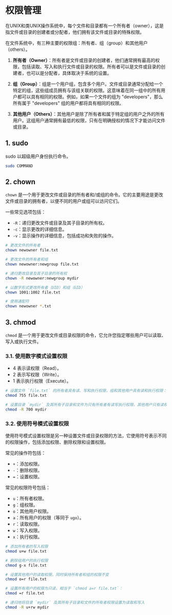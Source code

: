 # 权限管理

在UNIX和类UNIX操作系统中，每个文件和目录都有一个所有者（owner），这是指文件或目录的创建者或分配者，他们拥有该文件或目录的特殊权限。

在文件系统中，有三种主要的权限组：所有者、组（group）和其他用户（others）。

1. **所有者（Owner）**：所有者是文件或目录的创建者，他们通常拥有最高的权限，包括读取、写入和执行文件或目录的权限。所有者可以是文件或目录的创建者，也可以是分配者，具体取决于系统的设置。

2. **组（Group）**：组是一个用户组，包含多个用户。文件或目录通常分配给一个特定的组，这些组成员拥有与该组关联的权限。这意味着在同一组中的所有用户都可以具有相同的权限。例如，如果一个文件的组为 "developers"，那么所有属于 "developers" 组的用户都将具有相同的权限。

3. **其他用户（Others）**：其他用户是除了所有者和属于特定组的用户之外的所有用户。这组用户通常拥有最低的权限，只有在明确授权的情况下才能访问文件或目录。

## 1. sudo

sudo 以超级用户身份执行命令。

```sh
sudo COMMAND
```

## 2. chown

`chown` 是一个用于更改文件或目录的所有者和/或组的命令。它的主要用途是更改文件或目录的拥有者，以便不同的用户或组可以访问它们。

一些常见选项包括：

- `-R`：递归更改文件或目录及其子目录的所有权。
- `-c`：显示更改的详细信息。
- `-v`：显示操作的详细信息，包括成功和失败的操作。

```sh
# 更改文件的所有者
chown newowner file.txt

# 更改文件的所有者和组
chown newowner:newgroup file.txt

# 递归更改目录及其子目录的所有权
chown -R newowner:newgroup mydir

# 以数字形式更改所有者（UID）和组（GID）
chown 1001:1002 file.txt

# 使用通配符
chown newowner *.txt
```

## 3. chmod

`chmod` 是一个用于更改文件或目录权限的命令，它允许您指定哪些用户可以读取、写入或执行文件。

### 3.1. 使用数字模式设置权限

- 4 表示读权限（Read）。
- 2 表示写权限（Write）。
- 1 表示执行权限（Execute）。

```sh
# 设置文件 `file.txt` 的所有者具有读、写和执行权限，组和其他用户具有读和执行权限：
chmod 755 file.txt

# 设置目录 `mydir` 及其所有子目录和文件为只有所有者有读写执行权限，其他用户只有读权限：
chmod -R 700 mydir
```

### 3.2. 使用符号模式设置权限

使用符号模式设置权限是另一种设置文件或目录权限的方法，它使用符号表示不同的权限操作，包括添加权限、删除权限和设置权限。

常见的操作符包括：

- `+`：添加权限。
- `-`：删除权限。
- `=`：设置权限。

常见的权限符号包括：

- `u`：所有者权限。
- `g`：组权限。
- `o`：其他用户权限。
- `a`：所有用户的权限（等同于 `ugo`）。
- `r`：读取权限。
- `w`：写入权限。
- `x`：执行权限。

```sh
# 添加所有者的写入权限
chmod u+w file.txt

# 删除组用户的执行权限
chmod g-x file.txt

# 设置其他用户的读取权限，同时保持所有者和组的权限不变
chmod o=r file.txt

# 设置所有用户的权限为只读，相当于 `chmod a=r file.txt`：
chmod =r file.txt

# 递归地将目录 `mydir` 及其所有子目录和文件的所有者权限设置为读取和写入
chmod -R u+rw mydir
```
